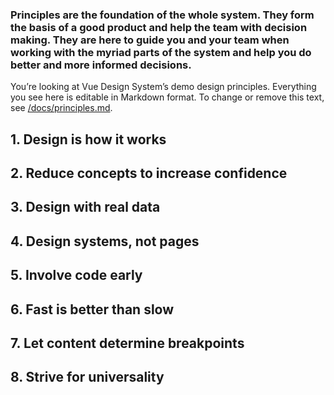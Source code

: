 ### Principles are the foundation of the whole system. They form the basis of a good product and help the team with decision making. They are here to guide you and your team when working with the myriad parts of the system and help you do better and more informed decisions.

You’re looking at Vue Design System’s demo design principles. Everything you see here is editable in Markdown format. To change or remove this text, see [/docs/principles.md](https://github.com/viljamis/vue-design-system/blob/master/docs/principles.md).

## 1. Design is how it works

## 2. Reduce concepts to increase confidence

## 3. Design with real data

## 4. Design systems, not pages

## 5. Involve code early

## 6. Fast is better than slow

## 7. Let content determine breakpoints

## 8. Strive for universality
